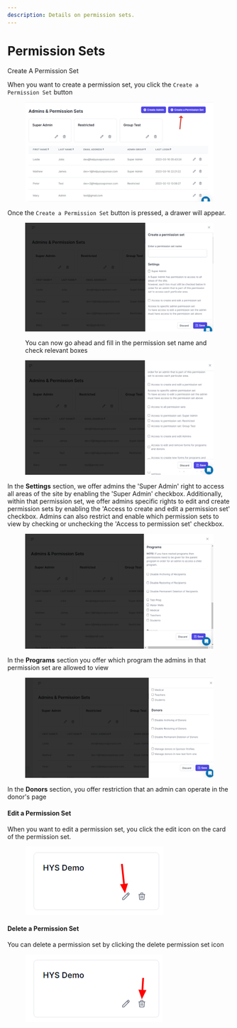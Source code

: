 ```yaml
---
description: Details on permission sets.
---
```


# Permission Sets

Create A Permission Set

When you want to create a permission set, you click the `Create a Permission Set` button

<figure><img src="../../.gitbook/assets/permission_set_button.png" alt=""><figcaption></figcaption></figure>

Once the  `Create a Permission Set` button is pressed, a drawer will appear.

<figure><img src="../../.gitbook/assets/permission_drawer_content.png" alt=""><figcaption><p>You can now go ahead and fill in the permission set name and check relevant boxes</p></figcaption></figure>

<figure><img src="../../.gitbook/assets/permission_set_data.png" alt=""><figcaption></figcaption></figure>

In the **Settings** section, we offer admins the 'Super Admin' right to access all areas of the site by enabling the 'Super Admin' checkbox. Additionally, within that permission set, we offer admins specific rights to edit and create permission sets by enabling the 'Access to create and edit a permission set' checkbox. Admins can also restrict and enable which permission sets to view by checking or unchecking the 'Access to permission set' checkbox.

<figure><img src="../../.gitbook/assets/permission_set_progs.png" alt=""><figcaption></figcaption></figure>

In the **Programs** section you offer which program the admins in that permission set are allowed to view

<figure><img src="../../.gitbook/assets/permission_set_donors.png" alt=""><figcaption></figcaption></figure>

In the **Donors** section, you offer restriction that an admin can operate in the donor's page

#### Edit a Permission Set

When you want to edit a permission set, you click the edit icon on the card of the permission set.

<figure><img src="../../.gitbook/assets/image_2023-05-23_173123600.png" alt=""><figcaption></figcaption></figure>

#### Delete a Permission Set

You can delete a permission set by clicking the delete permission set icon

<figure><img src="../../.gitbook/assets/image_2023-05-23_173233651.png" alt=""><figcaption></figcaption></figure>
